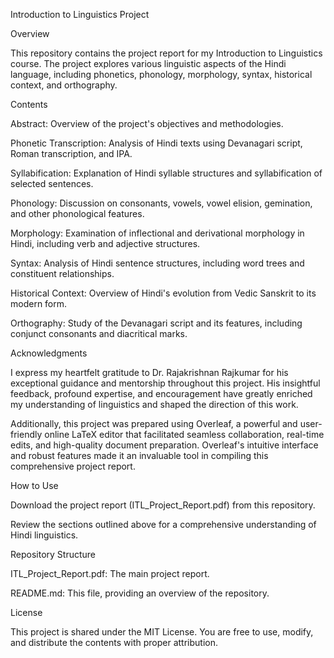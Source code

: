Introduction to Linguistics Project

Overview

This repository contains the project report for my Introduction to Linguistics course. The project explores various linguistic aspects of the Hindi language, including phonetics, phonology, morphology, syntax, historical context, and orthography.

Contents

Abstract: Overview of the project's objectives and methodologies.

Phonetic Transcription: Analysis of Hindi texts using Devanagari script, Roman transcription, and IPA.

Syllabification: Explanation of Hindi syllable structures and syllabification of selected sentences.

Phonology: Discussion on consonants, vowels, vowel elision, gemination, and other phonological features.

Morphology: Examination of inflectional and derivational morphology in Hindi, including verb and adjective structures.

Syntax: Analysis of Hindi sentence structures, including word trees and constituent relationships.

Historical Context: Overview of Hindi's evolution from Vedic Sanskrit to its modern form.

Orthography: Study of the Devanagari script and its features, including conjunct consonants and diacritical marks.

Acknowledgments

I express my heartfelt gratitude to Dr. Rajakrishnan Rajkumar for his exceptional guidance and mentorship throughout this project. His insightful feedback, profound expertise, and encouragement have greatly enriched my understanding of linguistics and shaped the direction of this work.

Additionally, this project was prepared using Overleaf, a powerful and user-friendly online LaTeX editor that facilitated seamless collaboration, real-time edits, and high-quality document preparation. Overleaf's intuitive interface and robust features made it an invaluable tool in compiling this comprehensive project report.

How to Use

Download the project report (ITL_Project_Report.pdf) from this repository.

Review the sections outlined above for a comprehensive understanding of Hindi linguistics.

Repository Structure

ITL_Project_Report.pdf: The main project report.

README.md: This file, providing an overview of the repository.

License

This project is shared under the MIT License. You are free to use, modify, and distribute the contents with proper attribution.
